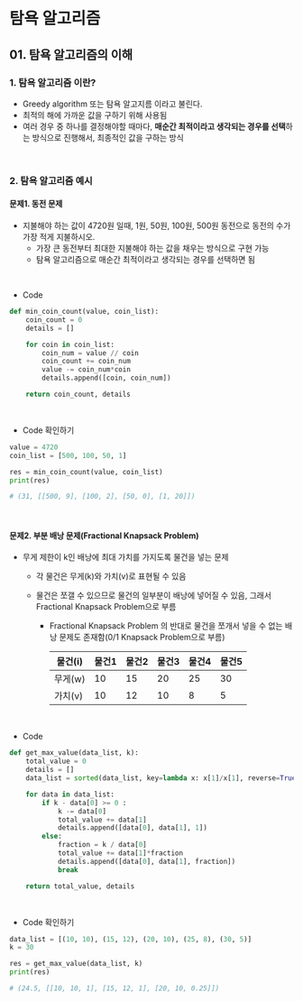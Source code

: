 # 탐욕 알고리즘

## 01. 탐욕 알고리즘의 이해

### 1. 탐욕 알고리즘 이란?

- Greedy algorithm 또는 탐욕 알고지름 이라고 불린다.
- 최적의 해에 가까운 값을 구하기 위해 사용됨
- 여러 경우 중 하나를 결정해야할 때마다, **매순간 최적이라고 생각되는 경우를 선택**하는 방식으로 진행해서, 최종적인 값을 구하는 방식



<br/>

### 2. 탐욕 알고리즘 예시

#### 문제1. 동전 문제

- 지불해야 하는 값이 4720원 일때, 1원, 50원, 100원, 500원 동전으로 동전의 수가 가장 적게 지불하시오.
  - 가장 큰 동전부터 최대한 지불해야 하는 값을 채우는 방식으로 구현 가능
  - 탐욕 알고리즘으로 매순간 최적이라고 생각되는 경우를 선택하면 됨

<br/>

- Code

```python
def min_coin_count(value, coin_list):
    coin_count = 0
    details = []

    for coin in coin_list:
        coin_num = value // coin
        coin_count += coin_num
        value -= coin_num*coin
        details.append([coin, coin_num])

    return coin_count, details
```

<br/>

- Code 확인하기

````python
value = 4720
coin_list = [500, 100, 50, 1]

res = min_coin_count(value, coin_list)
print(res)

# (31, [[500, 9], [100, 2], [50, 0], [1, 20]])
````





<br/>

#### 문제2. 부분 배낭 문제(Fractional Knapsack Problem)

- 무게 제한이 k인 배낭에 최대 가치를 가지도록 물건을 넣는 문제

  - 각 물건은 무게(k)와 가치(v)로 표현될 수 있음

  - 물건은 쪼갤 수 있으므로 물건의 일부분이 배낭에 넣어질 수 있음, 그래서 Fractional Knapsack Problem으로 부름

    - Fractional Knapsack Problem 의 반대로 물건을 쪼개서 넣을 수 없는 배낭 문제도 존재함(0/1 Knapsack Problem으로 부름)

      | 물건(i) | 물건1 | 물건2 | 물건3 | 물건4 | 물건5 |
      | ------- | ----- | ----- | ----- | ----- | ----- |
      | 무게(w) | 10    | 15    | 20    | 25    | 30    |
      | 가치(v) | 10    | 12    | 10    | 8     | 5     |

<br/>

- Code

```python
def get_max_value(data_list, k):
    total_value = 0
    details = []
    data_list = sorted(data_list, key=lambda x: x[1]/x[1], reverse=True)

    for data in data_list:
        if k - data[0] >= 0 :
            k -= data[0]
            total_value += data[1]
            details.append([data[0], data[1], 1])
        else:
            fraction = k / data[0]
            total_value += data[1]*fraction
            details.append([data[0], data[1], fraction])
            break

    return total_value, details
```

<br/>

- Code 확인하기

```python
data_list = [(10, 10), (15, 12), (20, 10), (25, 8), (30, 5)]
k = 30

res = get_max_value(data_list, k)
print(res)

# (24.5, [[10, 10, 1], [15, 12, 1], [20, 10, 0.25]])
```







<br/><br/>